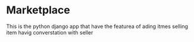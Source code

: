 # Marketplace
This is the python django app that have the featurea of ading itmes selling item havig converstation with seller
